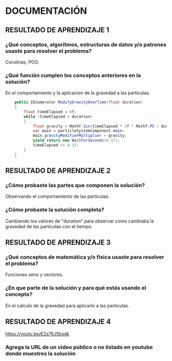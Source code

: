 # DOCUMENTACIÓN

## RESULTADO DE APRENDIZAJE 1

### ¿Qué conceptos, algoritmos, estructuras de datos y/o patrones usaste para resolver el problema?
Corutinas, POO.

### ¿Qué función cumplen los conceptos anteriores en la solución?
En el comportamiento y la aplicacion de la gravedad a las particulas.
```csharp
    public IEnumerator ModifyGravityOverTime(float duration)
    {
        float timeElapsed = 0f;
        while (timeElapsed < duration)
        {
            float gravity = Mathf.Sin(timeElapsed * 2f * Mathf.PI / duration) * 10f;
            var main = particleSystemComponent.main;
            main.gravityModifierMultiplier = gravity;
            yield return new WaitForSeconds(0.1f);
            timeElapsed += 0.1f;
        }
    }
```
## RESULTADO DE APRENDIZAJE 2

### ¿Cómo probaste las partes que componen la solución?
Observando el comportamiento de las particulas.
### ¿Cómo probaste la solución completa?
Cambiando los valores de "duration" para observar como cambiaba la gravedad de las particulas con el tiempo.
## RESULTADO DE APRENDIZAJE 3

### ¿Qué conceptos de matemática y/o física usaste para resolver el problema?
Funciones seno y vectores.
### ¿En que parte de la solución y para qué estás usando el concepto?
En el calculo de la gravedad para aplicarlo a las particulas.
## RESULTADO DE APRENDIZAJE 4
https://youtu.be/E2s76J5bsdk
### Agrega la URL de un video público o no listado en youtube donde muestres la solución
